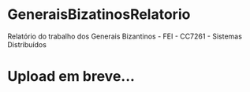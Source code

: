 # GeneraisBizatinosRelatorio
Relatório do trabalho dos Generais Bizantinos - FEI - CC7261 - Sistemas Distribuídos  

# Upload em breve...
